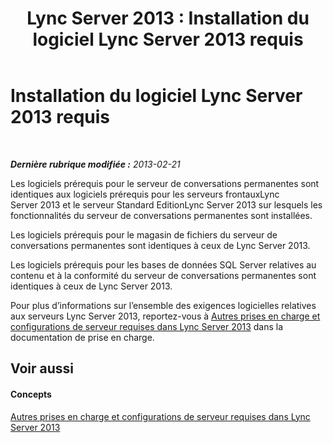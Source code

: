 ﻿---
title: 'Lync Server 2013 : Installation du logiciel Lync Server 2013 requis'
TOCTitle: Installation du logiciel Lync Server 2013 requis
ms:assetid: 4a3a6a5c-1dc5-4dab-9201-a0df04ba9bfb
ms:mtpsurl: https://technet.microsoft.com/fr-fr/library/JJ204856(v=OCS.15)
ms:contentKeyID: 49297116
ms.date: 05/20/2016
mtps_version: v=OCS.15
ms.translationtype: HT
---

# Installation du logiciel Lync Server 2013 requis

 

_**Dernière rubrique modifiée :** 2013-02-21_

Les logiciels prérequis pour le serveur de conversations permanentes sont identiques aux logiciels prérequis pour les serveurs frontauxLync Server 2013 et le serveur Standard EditionLync Server 2013 sur lesquels les fonctionnalités du serveur de conversations permanentes sont installées.

Les logiciels prérequis pour le magasin de fichiers du serveur de conversations permanentes sont identiques à ceux de Lync Server 2013.

Les logiciels prérequis pour les bases de données SQL Server relatives au contenu et à la conformité du serveur de conversations permanentes sont identiques à ceux de Lync Server 2013.

Pour plus d’informations sur l’ensemble des exigences logicielles relatives aux serveurs Lync Server 2013, reportez-vous à [Autres prises en charge et configurations de serveur requises dans Lync Server 2013](lync-server-2013-additional-server-support-and-requirements.md) dans la documentation de prise en charge.

## Voir aussi

#### Concepts

[Autres prises en charge et configurations de serveur requises dans Lync Server 2013](lync-server-2013-additional-server-support-and-requirements.md)

